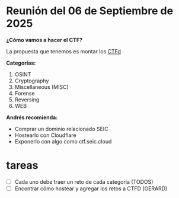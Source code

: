 # Reunión del 06 de Septiembre de 2025


**¿Cómo vamos a hacer el CTF?**

La propuesta que tenemos es  montar los [CTFd](https://github.com/CTFd/CTFd)

**Categorías:**
1. OSINT
2. Cryptography
3. Miscellaneous (MISC)
4. Forense
5. Reversing
6. WEB

**Andrés recomienda:**
- Comprar un dominio relacionado SEIC
- Hostearlo con Cloudflare
- Exponerlo con algo como ctf.seic.cloud

# tareas

- [ ] Cada uno debe traer un reto de cada categoría (TODOS)
- [ ] Encontrar cómo hostear y agregar los retos a CTFD (GERARD)